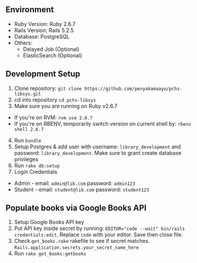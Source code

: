 Environment
--------
- Ruby Version: Ruby 2.6.7
- Rails Version: Rails 5.2.5
- Database: PostgreSQL
- Others:
  - Delayed Job (Optional)
  - ElasticSearch (Optional)

Development Setup
--------
1. Clone repository: `git clone https://github.com/penyakamaayo/pchs-libsys.git`
2. cd into repository `cd pchs-libsys`
3. Make sure you are running on Ruby v2.6.7
  * If you're on RVM: `rvm use 2.6.7`
  * If you're on RBENV, temporarily switch version on current shell by: `rbenv shell 2.6.7`
4. Run `bundle`
5. Setup Postgres & add user with username: `library_development` and password: `library_development`. Make sure to grant create database privileges
6. Run `rake db:setup`
7. Login Credentials
  * Admin - email: `admin@lib.com` password: `admin123`
  * Student - email: `student@lib.com` password: `student123`

Populate books via Google Books API
--------
1. Setup Google Books API key
2. Put API key inside secret by running: `EDITOR="code --wait" bin/rails credentials:edit`. Replace `code` with your editor. Save then close file.
3. Check `get_books.rake` rakefile to see if secret matches. `Rails.application.secrets.your_secret_name_here`
4. Run `rake get_books:getbooks`

